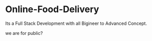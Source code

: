 # Online-Food-Delivery
Its a Full Stack Development with all Bigineer to Advanced Concept. 


we are for public?